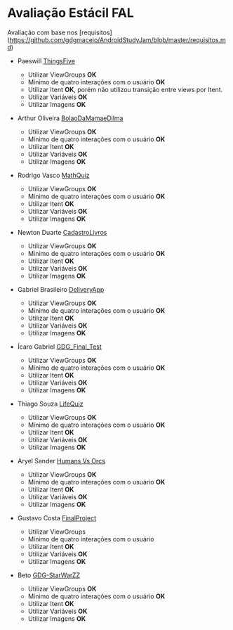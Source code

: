 # Avaliação Estácil FAL
Avaliação com base nos [requisitos] (https://github.com/gdgmaceio/AndroidStudyJam/blob/master/requisitos.md)

* Paeswill [ ThingsFive ](https://github.com/Paeswill/ThingsFive)
    * Utilizar ViewGroups **OK**
    * Mínimo de quatro interações com o usuário **OK**
    * Utilizar Itent **OK**, porém não utilizou transição entre views por Itent.
    * Utilizar Variáveis **OK**
    * Utilizar Imagens **OK**

* Arthur Oliveira [ BolaoDaMamaeDilma ](https://github.com/arrthur/androidstudyjams/tree/master/BolaoDaMamaeDilma)
    * Utilizar ViewGroups **OK**
    * Mínimo de quatro interações com o usuário **OK**
    * Utilizar Itent **OK**
    * Utilizar Variáveis **OK**
    * Utilizar Imagens **OK**

* Rodrigo Vasco [ MathQuiz ](https://github.com/rodrigovasco/MathQuiz)
    * Utilizar ViewGroups **OK**
    * Mínimo de quatro interações com o usuário **OK**
    * Utilizar Itent **OK**
    * Utilizar Variáveis **OK**
    * Utilizar Imagens **OK**

* Newton Duarte [ CadastroLivros ](https://github.com/Newton-Duarte/CadastroLivros)
    * Utilizar ViewGroups **OK**
    * Mínimo de quatro interações com o usuário **OK**
    * Utilizar Itent **OK**
    * Utilizar Variáveis **OK**
    * Utilizar Imagens **OK**

* Gabriel Brasileiro [ DeliveryApp ](https://github.com/GabrielBrasileiro/DeliveryApp)
    * Utilizar ViewGroups **OK**
    * Mínimo de quatro interações com o usuário **OK**
    * Utilizar Itent **OK**
    * Utilizar Variáveis **OK**
    * Utilizar Imagens **OK**

* Ícaro Gabriel [ GDG_Final_Test ](https://github.com/EngIcaro/GDG_Final_Test)
    * Utilizar ViewGroups **OK**
    * Mínimo de quatro interações com o usuário **OK**
    * Utilizar Itent **OK**
    * Utilizar Variáveis **OK**
    * Utilizar Imagens **OK**

* Thiago Souza [ LifeQuiz ](https://github.com/thiagoasm/LifeQuiz)
    * Utilizar ViewGroups **OK**
    * Mínimo de quatro interações com o usuário **OK**
    * Utilizar Itent **OK**
    * Utilizar Variáveis **OK**
    * Utilizar Imagens **OK**

* Aryel Sander [ Humans Vs Orcs ](https://github.com/aryelsander/GDG-Projeto-Final)
    * Utilizar ViewGroups **OK**
    * Mínimo de quatro interações com o usuário **OK**
    * Utilizar Itent **OK**
    * Utilizar Variáveis **OK**
    * Utilizar Imagens **OK**

* Gustavo Costa [ FinalProject ](https://github.com/GustavoCostaW/android-samples/tree/master/FinalProject)
    * Utilizar ViewGroups 
    * Mínimo de quatro interações com o usuário 
    * Utilizar Itent **OK**
    * Utilizar Variáveis **OK**
    * Utilizar Imagens **OK**

* Beto [ GDG-StarWarZZ ](https://github.com/madeinnordeste/GDG-StarWarZZ)
    * Utilizar ViewGroups **OK**
    * Mínimo de quatro interações com o usuário **OK**
    * Utilizar Itent **OK**
    * Utilizar Variáveis **OK**
    * Utilizar Imagens **OK**

